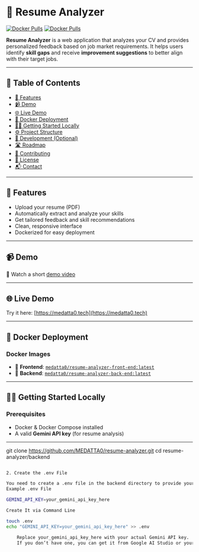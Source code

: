 # 📄 Resume Analyzer

[![Docker Pulls](https://img.shields.io/docker/pulls/medatta0/resume-analyzer-back-end?label=Backend%20Docker)](https://hub.docker.com/r/medatta0/resume-analyzer-back-end)
[![Docker Pulls](https://img.shields.io/docker/pulls/medatta0/resume-analyzer-front-end?label=Frontend%20Docker)](https://hub.docker.com/r/medatta0/resume-analyzer-front-end)

**Resume Analyzer** is a web application that analyzes your CV and provides personalized feedback based on job market requirements. It helps users identify **skill gaps** and receive **improvement suggestions** to better align with their target jobs.

---

## 📑 Table of Contents

- [🚀 Features](#-features)
- [📹 Demo](#-demo)
- [🌐 Live Demo](#-live-demo)
- [🐳 Docker Deployment](#-docker-deployment)
- [🧑‍💻 Getting Started Locally](#-getting-started-locally)
- [⚙️ Project Structure](#️-project-structure)
- [🔧 Development (Optional)](#-development-optional)
- [🛣️ Roadmap](#️-roadmap)
- [🤝 Contributing](#-contributing)
- [📝 License](#-license)
- [📬 Contact](#-contact)

---

## 🚀 Features

- Upload your resume (PDF)
- Automatically extract and analyze your skills
- Get tailored feedback and skill recommendations
- Clean, responsive interface
- Dockerized for easy deployment

---

## 📹 Demo

🎥 Watch a short [demo video](https://vimeo.com/1106250649/b92af80445?share=copy)

---

## 🌐 Live Demo

Try it here: [https://medatta0.tech](https://medatta0.tech)

---

## 🐳 Docker Deployment

### Docker Images

- 🔹 **Frontend**: [`medatta0/resume-analyzer-front-end:latest`](https://hub.docker.com/r/medatta0/resume-analyzer-front-end)
- 🔹 **Backend**: [`medatta0/resume-analyzer-back-end:latest`](https://hub.docker.com/r/medatta0/resume-analyzer-back-end)

---

## 🧑‍💻 Getting Started Locally

### Prerequisites

- Docker & Docker Compose installed
- A valid **Gemini API key** (for resume analysis)

---

git clone https://github.com/MEDATTA0/resume-analyzer.git
cd resume-analyzer/backend

```

```

```bash
2. Create the .env File

You need to create a .env file in the backend directory to provide your Gemini API key.
Example .env File

GEMINI_API_KEY=your_gemini_api_key_here

Create It via Command Line

touch .env
echo "GEMINI_API_KEY=your_gemini_api_key_here" >> .env

    Replace your_gemini_api_key_here with your actual Gemini API key.
    If you don’t have one, you can get it from Google AI Studio or your Gemini provider.
```
